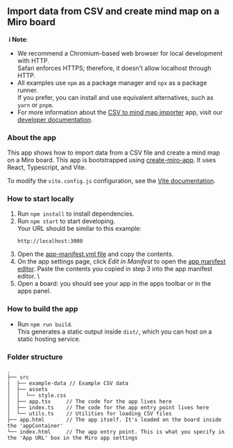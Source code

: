 ## Import data from CSV and create mind map on a Miro board

**&nbsp;ℹ&nbsp;Note**:

- We recommend a Chromium-based web browser for local development with HTTP. \
  Safari enforces HTTPS; therefore, it doesn't allow localhost through HTTP.
- All examples use `npm` as a package manager and `npx` as a package runner. \
  If you prefer, you can install and use equivalent alternatives, such as `yarn` or `pnpm`.
- For more information about the [CSV to mind map importer](https://developers.miro.com/docs/create-mind-map-from-csv) app, visit our [developer documentation](https://developers.miro.com).

### About the app

This app shows how to import data from a CSV file and create a mind map on a Miro board.
This app is bootstrapped using [create-miro-app](https://www.npmjs.com/package/create-miro-app). It uses React, Typescript, and Vite.

To modify the `vite.config.js` configuration, see the [Vite documentation](https://vitejs.dev/guide/).

### How to start locally

1. Run `npm install` to install dependencies.
2. Run `npm start` to start developing. \
   Your URL should be similar to this example:
   ```
   http://localhost:3000
   ```
3. Open the [app-manifest.yml file](./app-manifest.yml) and copy the contents. 
4. On the app settings page, click *Edit in Manifest* to open the [app manifest editor](https://developers.miro.com/docs/manually-create-an-app#step-2-configure-your-app-in-miro). Paste the contents you copied in step 3 into the app manifest editor. \
5. Open a board: you should see your app in the apps toolbar or in the apps panel.

### How to build the app

- Run `npm run build`. \
  This generates a static output inside `dist/`, which you can host on a static hosting service.

### Folder structure

```
.
├── src
|  ├── example-data // Example CSV data 
│  ├── assets
│  │  └── style.css
│  ├── app.tsx     // The code for the app lives here
│  ├── index.ts    // The code for the app entry point lives here
│  └── utils.ts    // Utilities for loading CSV files
├── app.html       // The app itself. It's loaded on the board inside the 'appContainer'
└── index.html     // The app entry point. This is what you specify in the 'App URL' box in the Miro app settings
```
